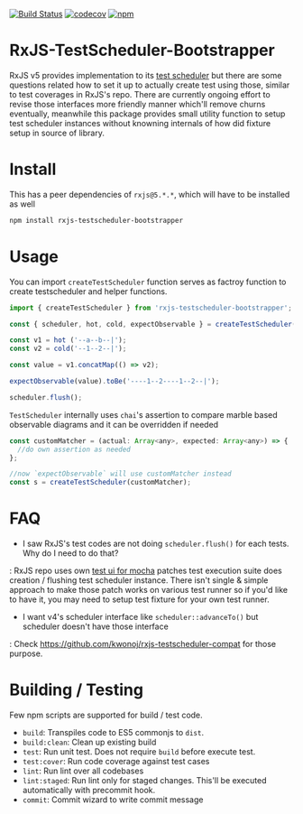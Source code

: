 [![Build Status](https://circleci.com/gh/kwonoj/rxjs-testscheduler-bootstrapper/tree/master.svg?style=shield&circle-token=:circle-token)](https://circleci.com/gh/kwonoj/rxjs-testscheduler-bootstrapper/tree/master)
[![codecov](https://codecov.io/gh/kwonoj/rxjs-testscheduler-bootstrapper/branch/master/graph/badge.svg)](https://codecov.io/gh/kwonoj/rxjs-testscheduler-bootstrapper)
[![npm](https://img.shields.io/npm/v/rxjs-testscheduler-bootstrapper.svg)](https://www.npmjs.com/package/rxjs-testscheduler-bootstrapper)

# RxJS-TestScheduler-Bootstrapper

RxJS v5 provides implementation to its [test scheduler](https://github.com/ReactiveX/rxjs/blob/master/src/testing/TestScheduler.ts) but there are some questions related how to set it up to actually create test using those, similar to test coverages in RxJS's repo. There are currently ongoing effort to revise those interfaces more friendly manner which'll remove churns eventually, meanwhile this package provides small utility function to setup test scheduler instances without knowning internals of how did fixture setup in source of library.

# Install

This has a peer dependencies of `rxjs@5.*.*`, which will have to be installed as well

```sh
npm install rxjs-testscheduler-bootstrapper
```

# Usage

You can import `createTestScheduler` function serves as factroy function to create testscheduler and helper functions.

```js
import { createTestScheduler } from 'rxjs-testscheduler-bootstrapper';

const { scheduler, hot, cold, expectObservable } = createTestScheduler();

const v1 = hot ('--a--b--|');
const v2 = cold('--1--2--|');

const value = v1.concatMap(() => v2);

expectObservable(value).toBe('----1--2----1--2--|');

scheduler.flush();
```

`TestScheduler` internally uses `chai`'s assertion to compare marble based observable diagrams and it can be overridden if needed

```js
const customMatcher = (actual: Array<any>, expected: Array<any>) => {
  //do own assertion as needed
};

//now `expectObservable` will use customMatcher instead
const s = createTestScheduler(customMatcher);
```

# FAQ
- I saw RxJS's test codes are not doing `scheduler.flush()` for each tests. Why do I need to do that?

: RxJS repo uses own [test ui for mocha](https://github.com/ReactiveX/rxjs/blob/master/spec/helpers/testScheduler-ui.ts) patches test execution suite does creation / flushing test scheduler instance. There isn't single & simple approach to make those patch works on various test runner so if you'd like to have it, you may need to setup test fixture for your own test runner.

- I want v4's scheduler interface like `scheduler::advanceTo()` but scheduler doesn't have those interface

: Check https://github.com/kwonoj/rxjs-testscheduler-compat for those purpose.



# Building / Testing

Few npm scripts are supported for build / test code.

- `build`: Transpiles code to ES5 commonjs to `dist`.
- `build:clean`: Clean up existing build
- `test`: Run unit test. Does not require `build` before execute test.
- `test:cover`: Run code coverage against test cases
- `lint`: Run lint over all codebases
- `lint:staged`: Run lint only for staged changes. This'll be executed automatically with precommit hook.
- `commit`: Commit wizard to write commit message